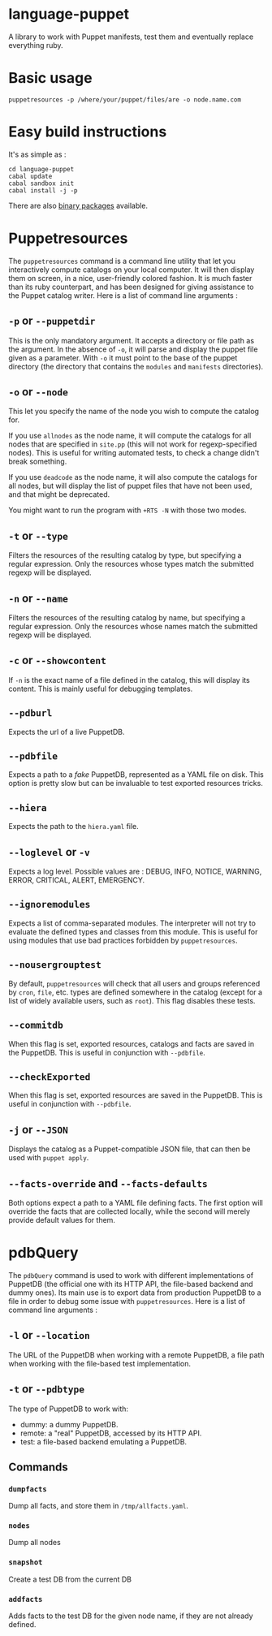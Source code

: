 language-puppet
===============

A library to work with Puppet manifests, test them and eventually replace everything ruby.

Basic usage
===========

    puppetresources -p /where/your/puppet/files/are -o node.name.com

Easy build instructions
=======================

It's as simple as :

    cd language-puppet
    cabal update
    cabal sandbox init
    cabal install -j -p

There are also [binary packages](http://lpuppet.banquise.net/download/) available.

# Puppetresources

The `puppetresources` command is a command line utility that let you interactively compute catalogs on your local computer. It will then display them on screen, in a nice,
user-friendly colored fashion. It is much faster than its ruby counterpart, and has been designed for giving assistance to the Puppet catalog writer. Here is a list of command line
arguments :

## `-p` or `--puppetdir`

This is the only mandatory argument. It accepts a directory or file path as the argument. In the absence of `-o`, it will parse and display the puppet file given as a parameter.
With `-o` it must point to the base of the puppet directory (the directory that contains the `modules` and `manifests` directories).

## `-o` or `--node`

This let you specify the name of the node you wish to compute the catalog for.

If you use `allnodes` as the node name, it will compute the catalogs for all nodes that are specified in `site.pp` (this will not work for regexp-specified nodes). This is useful
for writing automated tests, to check a change didn't break something.

If you use `deadcode` as the node name, it will also compute the catalogs for all nodes, but will display the list of puppet files that have not been used, and that might be
deprecated.

You might want to run the program with `+RTS -N` with those two modes.

## `-t` or `--type`

Filters the resources of the resulting catalog by type, but specifying a regular expression. Only the resources whose types match the submitted regexp will be displayed.

## `-n` or `--name`

Filters the resources of the resulting catalog by name, but specifying a regular expression. Only the resources whose names match the submitted regexp will be displayed.

## `-c` or `--showcontent`

If `-n` is the exact name of a file defined in the catalog, this will display its content. This is mainly useful for debugging templates.

## `--pdburl`

Expects the url of a live PuppetDB.

## `--pdbfile`

Expects a path to a *fake* PuppetDB, represented as a YAML file on disk. This option is pretty slow but can be invaluable to test exported resources tricks.

## `--hiera`

Expects the path to the `hiera.yaml` file.

## `--loglevel` or `-v`

Expects a log level. Possible values are : DEBUG, INFO, NOTICE, WARNING, ERROR, CRITICAL, ALERT, EMERGENCY.

## `--ignoremodules`

Expects a list of comma-separated modules. The interpreter will not try to evaluate the defined types and classes from this module. This is useful for using modules that use bad
practices forbidden by `puppetresources`.

## `--nousergrouptest`

By default, `puppetresources` will check that all users and groups referenced by `cron`, `file`, etc. types are defined somewhere in the catalog (except for a list of widely
available users, such as `root`). This flag disables these tests.

## `--commitdb`

When this flag is set, exported resources, catalogs and facts are saved in the PuppetDB. This is useful in conjunction with `--pdbfile`.

## `--checkExported`

When this flag is set, exported resources are saved in the PuppetDB. This is useful in conjunction with `--pdbfile`.

## `-j` or `--JSON`

Displays the catalog as a Puppet-compatible JSON file, that can then be used with `puppet apply`.

## `--facts-override` and `--facts-defaults`

Both options expect a path to a YAML file defining facts. The first option will override the facts that are collected locally, while the second will merely provide default values
for them.

# pdbQuery

The `pdbQuery` command is used to work with different implementations of PuppetDB (the official one with its HTTP API, the file-based backend and dummy ones). Its main use is to
export data from production PuppetDB to a file in order to debug some issue with `puppetresources`. Here is a list of command line arguments :

## `-l` or `--location`

The URL of the PuppetDB when working with a remote PuppetDB, a file path when working with the file-based test implementation.

## `-t` or `--pdbtype`

The type of PuppetDB to work with:

* dummy: a dummy PuppetDB.
* remote: a "real" PuppetDB, accessed by its HTTP API.
* test: a file-based backend emulating a PuppetDB.

## Commands

### `dumpfacts`

Dump all facts, and store them in `/tmp/allfacts.yaml`.

### `nodes`

Dump all nodes

### `snapshot`

Create a test DB from the current DB

### `addfacts`

Adds facts to the test DB for the given node name, if they are not already defined.

